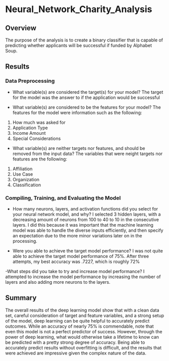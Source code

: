 # Neural_Network_Charity_Analysis

## Overview
The purpose of the analysis is to create a binary classifier that is capable of predicting whether applicants will be successful if funded by Alphabet Soup.

## Results
### Data Preprocessing
- What variable(s) are considered the target(s) for your model?
The target for the model was the answer to if the application would be successful

- What variable(s) are considered to be the features for your model?
The features for the model were information such as the following:
1. How much was asked for
2. Application Type
3. Income Amount
4. Special Considerations

- What variable(s) are neither targets nor features, and should be removed from the input data?
The variables that were neight targets nor features are the following:
1. Affiliation
2. Use Case
3. Organization
4. Classification


### Compiling, Training, and Evaluating the Model
- How many neurons, layers, and activation functions did you select for your neural network model, and why?
I selected 3 hidden layers, with a decreasing amount of neurons from 100 to 40 to 10 in the consecutive layers. I did this because it was important that the machine learning model was able to handle the diverse inputs efficiently, and then specify an expectation due to the more minor variations later on in the processing. 

- Were you able to achieve the target model performance?
I was not quite able to achieve the target model performance of 75%. After three attempts, my best accuracy was .7227, which is roughly 72%

-What steps did you take to try and increase model performance?
I attempted to increase the model performance by increasing the number of layers and also adding more neurons to the layers. 

## Summary

The overall results of the deep learning model show that with a clean data set, careful consideration of target and feature variables, and a strong setup of the model, deep learning can be quite helpful to accurately predict outcomes. While an accuracy of nearly 75% is commendable, note that even this model is not a perfect predictor of success. However, through the power of deep learning, what would otherwise take a lifetime to know can be predicted with a pretty strong degree of accuracy. Being able to accurately predict results without overfitting is difficult, and the results that were achieved are impressive given the complex nature of the data.